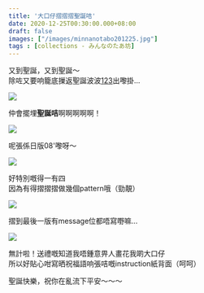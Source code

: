 ```yaml
---
title: '大口仔摺摺摺聖誕咭'
date: 2020-12-25T00:30:00.000+08:00
draft: false
images: ["/images/minnanotabo201225.jpg"]
tags : [collections - みんなのたあ坊]
---
```


又到聖誕，又到聖誕～  
除咗又要响籠底摷返聖誕波波[1](https://hidie.net/minnanotabo131222/)[2](https://hidie.net/minnanotabo141225/)[3](https://hidie.net/minnanotabo151225/)出嚟掛...

![](/images/minnanotabo201225.jpg)

仲會擺埋**聖誕咭**啊啊啊啊啊！

![](/images/minnanotabo201225a.jpg)

呢張係日版08'嚟呀～  

![](/images/minnanotabo201225b.jpg)

好特別嘅得一有四  
因為有得摺摺摺做幾個pattern哦（勁靚）

![](/images/minnanotabo201225c.jpg)

摺到最後一版有message位都唔寫嘢嘛...

![](/images/minnanotabo201225d.jpg)

無計啦！送禮嘅知道我唔鍾意畀人畫花我啲大口仔  
所以好貼心咁寫晒祝福語响張咭嘅instruction紙背面（呵呵）  
  
  
  
聖誕快樂，祝你在亂流下平安～～～  
